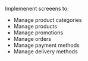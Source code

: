 Implemenent screeens to:
* Manage product categories
* Manage products
* Manage promotions
* Manage orders
* Manage payment methods
* Manage delivery methods
